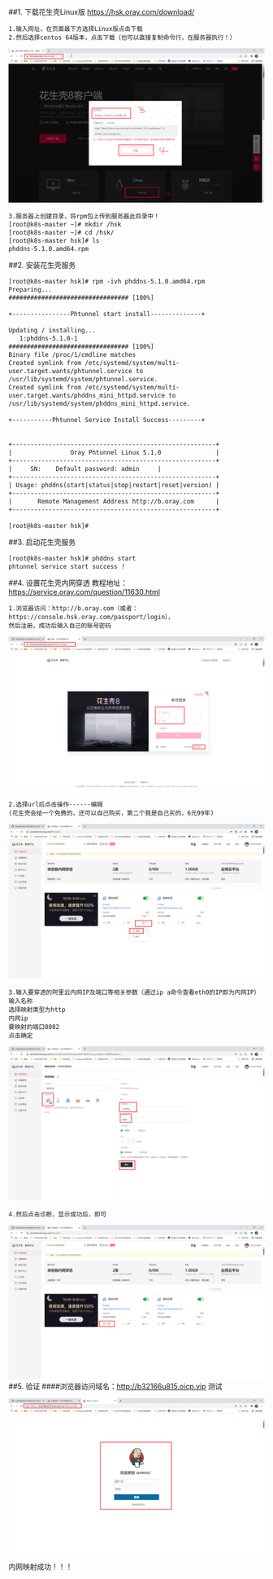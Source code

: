 ##1. 下载花生壳Linux版
https://hsk.oray.com/download/

```shell
1.输入网址，在页面最下方选择Linux版点击下载
2.然后选择centos 64版本，点击下载（也可以直接复制命令行，在服务器执行！）
```
![hsk1](../../../assets/images/hsk1.png)

```shell
3.服务器上创建目录，将rpm包上传到服务器此目录中！
[root@k8s-master ~]# mkdir /hsk
[root@k8s-master ~]# cd /hsk/
[root@k8s-master hsk]# ls
phddns-5.1.0.amd64.rpm
```
##2. 安装花生壳服务
```shell
[root@k8s-master hsk]# rpm -ivh phddns-5.1.0.amd64.rpm
Preparing...                          ################################# [100%]

+----------------Phtunnel start install--------------+

Updating / installing...
   1:phddns-5.1.0-1                   ################################# [100%]
Binary file /proc/1/cmdline matches
Created symlink from /etc/systemd/system/multi-user.target.wants/phtunnel.service to /usr/lib/systemd/system/phtunnel.service.
Created symlink from /etc/systemd/system/multi-user.target.wants/phddns_mini_httpd.service to /usr/lib/systemd/system/phddns_mini_httpd.service.

+-----------Phtunnel Service Install Success---------+


+--------------------------------------------------------+
|                Oray Phtunnel Linux 5.1.0               |
+--------------------------------------------------------+
|     SN:    Default password: admin     |
+--------------------------------------------------------+
| Usage: phddns(start|status|stop|restart|reset|version) |
+--------------------------------------------------------+
|       Remote Management Address http://b.oray.com      |
+--------------------------------------------------------+

[root@k8s-master hsk]#
```
##3. 启动花生壳服务
```shell
[root@k8s-master hsk]# phddns start
phtunnel service start success !
```
##4. 设置花生壳内网穿透
教程地址：https://service.oray.com/question/11630.html

```shell
1.浏览器访问：http://b.oray.com（或者：https://console.hsk.oray.com/passport/login），
然后注册，成功后输入自己的账号密码
```
![hsk2](../../../assets/images/hsk2.png)
```shell
2.选择url后点击操作------编辑
(花生壳会给一个免费的，还可以自己购买，第二个我是自己买的，6元99年)
```
![hsk3](../../../assets/images/hsk3.png)
```shell
3.输入要穿透的阿里云内网IP及端口等相关参数（通过ip a命令查看eth0的IP即为内网IP）
输入名称
选择映射类型为http
内网ip 
要映射的端口8082
点击确定
```
![hsk4](../../../assets/images/hsk4.png)
```shell
4.然后点击诊断，显示成功后，即可 
```
![hsk5](../../../assets/images/hsk5.png)
##5. 验证
####浏览器访问域名：http://b32166u815.oicp.vip 测试

![hsk6](../../../assets/images/hsk6.png)

内网映射成功！！！